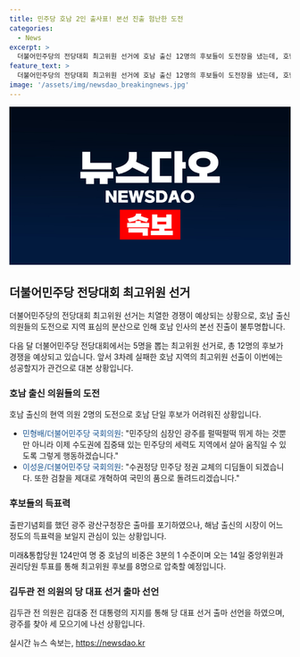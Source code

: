 ```yaml
---
title: 민주당 호남 2인 출사표! 본선 진출 험난한 도전
categories:
  - News
excerpt: >
  더불어민주당의 전당대회 최고위원 선거에 호남 출신 12명의 후보들이 도전장을 냈는데, 호남 인사의 본선 진출이 불투명한 상황이다. 앞서 3차례 실패했던 호남의 최고위원 선출이 이번에는 어려워진 가운데, 민형배 의원과 이성윤 의원이 도전장을 내며 호남 단일 후보의 가능성이 낮아졌다. 후보 출마선언으로 치열한 경쟁이 예상되는 가운데, 민주당은 14일 중앙위원과 권리당원 투표를 통해 최고위원 후보를 8명으로 압축할 예정이다. 호남 후보들의 본선 진출 가능성에 대한 예측도 관심을 끌고 있다.
feature_text: >
  더불어민주당의 전당대회 최고위원 선거에 호남 출신 12명의 후보들이 도전장을 냈는데, 호남 인사의 본선 진출이 불투명한 상황이다. 앞서 3차례 실패했던 호남의 최고위원 선출이 이번에는 어려워진 가운데, 민형배 의원과 이성윤 의원이 도전장을 내며 호남 단일 후보의 가능성이 낮아졌다. 후보 출마선언으로 치열한 경쟁이 예상되는 가운데, 민주당은 14일 중앙위원과 권리당원 투표를 통해 최고위원 후보를 8명으로 압축할 예정이다. 호남 후보들의 본선 진출 가능성에 대한 예측도 관심을 끌고 있다.
image: '/assets/img/newsdao_breakingnews.jpg'
---
```


<p><img src="/assets/img/newsdao_breakingnews.jpg" alt="firstkoreanews 속보" /></p>

<h2 data-ke-size="size26">더불어민주당 전당대회 최고위원 선거</h2>

<p>더불어민주당의 전당대회 최고위원 선거는 치열한 경쟁이 예상되는 상황으로, 호남 출신 의원들의 도전으로 지역 표심의 분산으로 인해 호남 인사의 본선 진출이 불투명합니다.</p>

<p data-ke-size="size16">다음 달 더불어민주당 전당대회에서는 5명을 뽑는 최고위원 선거로, 총 12명의 후보가 경쟁을 예상되고 있습니다. 앞서 3차례 실패한 호남 지역의 최고위원 선출이 이번에는 성공할지가 관건으로 대본 상황입니다.</p>

<h3>호남 출신 의원들의 도전</h3>

<p>호남 출신의 현역 의원 2명의 도전으로 호남 단일 후보가 어려워진 상황입니다.</p>

<ul>
  <li><span style="color: #1a5490;">민형배/더불어민주당 국회의원</span>: "민주당의 심장인 광주를 펄떡펄떡 뛰게 하는 것뿐만 아니라 이제 수도권에 집중돼 있는 민주당의 세력도 지역에서 살아 움직일 수 있도록 그렇게 행동하겠습니다."</li>
  <li><span style="color: #1a5490;">이성윤/더불어민주당 국회의원</span>: "수권정당 민주당 정권 교체의 디딤돌이 되겠습니다. 또한 검찰을 제대로 개혁하여 국민의 품으로 돌려드리겠습니다."</li>
</ul>

<h3>후보들의 득표력</h3>

<p>출판기념회를 했던 광주 광산구청장은 출마를 포기하였으나, 해남 출신의 시장이 어느 정도의 득표력을 보일지 관심이 있는 상황입니다.</p>

<p data-ke-size="size16">미래&통합당원 124만여 명 중 호남의 비중은 3분의 1 수준이며 오는 14일 중앙위원과 권리당원 투표를 통해 최고위원 후보를 8명으로 압축할 예정입니다.</p>

<h3>김두관 전 의원의 당 대표 선거 출마 선언</h3>

<p>김두관 전 의원은 김대중 전 대통령의 지지를 통해 당 대표 선거 출마 선언을 하였으며, 광주를 찾아 세 모으기에 나선 상황입니다.</p>
실시간 뉴스 속보는, <a href="https://newsdao.kr" rel="dofollow">https://newsdao.kr</a>


